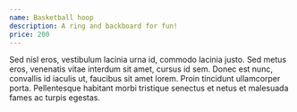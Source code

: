 ```yaml
---
name: Basketball hoop
description: A ring and backboard for fun!
price: 200
---
```


Sed nisl eros, vestibulum lacinia urna id, commodo lacinia justo. Sed metus eros, venenatis vitae interdum sit amet, cursus id sem. Donec est nunc, convallis id iaculis ut, faucibus sit amet lorem. Proin tincidunt ullamcorper porta. Pellentesque habitant morbi tristique senectus et netus et malesuada fames ac turpis egestas.